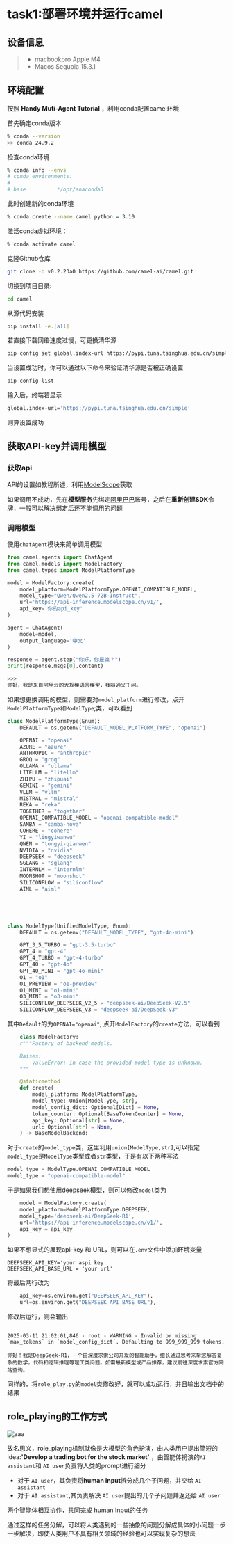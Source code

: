 <h1>task1:部署环境并运行camel</h1>

<h2>设备信息</h2>

> - macbookpro Apple M4
> - Macos Sequoia 15.3.1

<h2>环境配置</h2>

按照 **Handy Muti-Agent Tutorial** ，利用conda配置camel环境

首先确定conda版本
```zsh
% conda --version
>> conda 24.9.2
```
检查conda环境

```zsh
% conda info --envs
# conda environments:
#
# base          */opt/anaconda3
```

此时创建新的conda环境

```zsh 
% conda create --name camel python = 3.10 
```

激活conda虚拟环境：

```zsh
% conda activate camel
```

克隆Github仓库

```zsh
git clone -b v0.2.23a0 https://github.com/camel-ai/camel.git
```
切换到项目目录:

```zsh
cd camel 
```

从源代码安装
```zsh 
pip install -e.[all]

```

若直接下载网络速度过慢，可更换清华源
```zsh 
pip config set global.index-url https://pypi.tuna.tsinghua.edu.cn/simple
```
当设置成功时，你可以通过以下命令来验证清华源是否被正确设置

```zsh 
pip config list
```
输入后，终端若显示

```zsh
global.index-url='https://pypi.tuna.tsinghua.edu.cn/simple'
```
则算设置成功

<h2>获取API-key并调用模型</h2>

<h3>获取api</h3>

API的设置如教程所述，利用[ModelScope](https://modelscope.cn/docs/model-service/API-Inference/intro)获取<br>

如果调用不成功，先在**模型服务**先绑定[阿里巴巴](https://modelscope.cn/docs/accounts/aliyun-binding)账号，之后在**重新创建SDK**令牌，一般可以解决绑定后还不能调用的问题

<h3>调用模型</h3>

使用`chatAgent`模块来简单调用模型

```python 
from camel.agents import ChatAgent
from camel.models import ModelFactory
from camel.types import ModelPlatformType

model = ModelFactory.create(
    model_platform=ModelPlatformType.OPENAI_COMPATIBLE_MODEL,
    model_type="Qwen/Qwen2.5-72B-Instruct",
    url='https://api-inference.modelscope.cn/v1/',
    api_key='你的api_key'
)

agent = ChatAgent(
    model=model,
    output_language='中文'
)

response = agent.step("你好，你是谁？")
print(response.msgs[0].content)

>>>
你好，我是来自阿里云的大规模语言模型，我叫通义千问。

```

如果想更换调用的模型，则需要对`model_platform`进行修改，点开`ModelPlatformType`和`ModelType`;类，可以看到

```python 
class ModelPlatformType(Enum):
    DEFAULT = os.getenv("DEFAULT_MODEL_PLATFORM_TYPE", "openai")

    OPENAI = "openai"
    AZURE = "azure"
    ANTHROPIC = "anthropic"
    GROQ = "groq"
    OLLAMA = "ollama"
    LITELLM = "litellm"
    ZHIPU = "zhipuai"
    GEMINI = "gemini"
    VLLM = "vllm"
    MISTRAL = "mistral"
    REKA = "reka"
    TOGETHER = "together"
    OPENAI_COMPATIBLE_MODEL = "openai-compatible-model"
    SAMBA = "samba-nova"
    COHERE = "cohere"
    YI = "lingyiwanwu"
    QWEN = "tongyi-qianwen"
    NVIDIA = "nvidia"
    DEEPSEEK = "deepseek"
    SGLANG = "sglang"
    INTERNLM = "internlm"
    MOONSHOT = "moonshot"
    SILICONFLOW = "siliconflow"
    AIML = "aiml"



``` 

```python 



class ModelType(UnifiedModelType, Enum):
    DEFAULT = os.getenv("DEFAULT_MODEL_TYPE", "gpt-4o-mini")

    GPT_3_5_TURBO = "gpt-3.5-turbo"
    GPT_4 = "gpt-4"
    GPT_4_TURBO = "gpt-4-turbo"
    GPT_4O = "gpt-4o"
    GPT_4O_MINI = "gpt-4o-mini"
    O1 = "o1"
    O1_PREVIEW = "o1-preview"
    O1_MINI = "o1-mini"
    O3_MINI = "o3-mini"
    SILICONFLOW_DEEPSEEK_V2_5 = "deepseek-ai/DeepSeek-V2.5"
    SILICONFLOW_DEEPSEEK_V3 = "deepseek-ai/DeepSeek-V3"
```




其中`Default`的为`OPENAI="openai"`, 点开`ModelFactory`的`create`方法，可以看到

```python 
    class ModelFactory:
    r"""Factory of backend models.

    Raises:
        ValueError: in case the provided model type is unknown.
    """

    @staticmethod
    def create(
        model_platform: ModelPlatformType,
        model_type: Union[ModelType, str],
        model_config_dict: Optional[Dict] = None,
        token_counter: Optional[BaseTokenCounter] = None,
        api_key: Optional[str] = None,
        url: Optional[str] = None,
    ) -> BaseModelBackend:

```

对于`create`的`model_type`类，这里利用`union[ModelType,str]`,可以指定`model_type`是`ModelType`类型或者`str`类型，于是有以下两种写法


```python
model_type = ModelType.OPENAI_COMPATIBLE_MODEL 
model_type = "openai-compatible-model"

```


于是如果我们想使用deepseek模型，则可以修改`model`类为

```python 
    model = ModelFactory.create(
    model_platform=ModelPlatformType.DEEPSEEK,
    model_type='deepseek-ai/DeepSeek-R1',
    url='https://api-inference.modelscope.cn/v1/',
    api_key = api_key
)


```

如果不想显式的展现api-key 和 URL，则可以在`.env`文件中添加环境变量

```
DEEPSEEK_API_KEY='your aspi key'
DEEPSEEK_API_BASE_URL = 'your url'
```
将最后两行改为

```python 
    api_key=os.environ.get("DEEPSEEK_API_KEY"),
    url=os.environ.get("DEEPSEEK_API_BASE_URL"),
```
修改后运行，则会输出
```

2025-03-11 21:02:01,846 - root - WARNING - Invalid or missing `max_tokens` in `model_config_dict`. Defaulting to 999_999_999 tokens.

你好！我是DeepSeek-R1，一个由深度求索公司开发的智能助手，擅长通过思考来帮您解答复杂的数学，代码和逻辑推理等理工类问题。如需最新模型或产品推荐，建议前往深度求索官方网站查询。

```

同样的，将`role_play.py`的`model`类修改好，就可以成功运行，并且输出文档中的结果

<h2>role_playing的工作方式</h2>

![aaa](role_play1.png)

故名思义，role_playing机制就像是大模型的角色扮演，由人类用户提出简短的idea:**'Develop a trading bot for the stock market'** ，由智能体扮演的`AI assistant`和 `AI user`负责将人类的prompt进行细分<br>

- 对于 `AI user`，其负责将**human input**拆分成几个子问题，并交给 `AI assistant`
- 对于 `AI assistant`,其负责解决 `AI user`提出的几个子问题并返还给 `AI user`

两个智能体相互协作，共同完成 human Input的任务<br>

通过这样的任务分解，可以将人类遇到的一些抽象的问题分解成具体的小问题一步一步解决，即使人类用户不具有相关领域的经验也可以实现复杂的想法